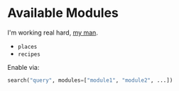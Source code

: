 # Available Modules
I'm working real hard, [my man](https://www.youtube.com/watch?v=RrtkU7i0qD8).

- `places`
- `recipes`

Enable via:

```python
search("query", modules=["module1", "module2", ...])
```
